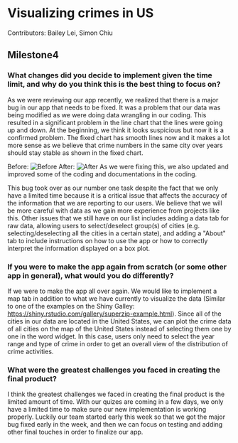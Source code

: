 # Visualizing crimes in US

Contributors: Bailey Lei, Simon Chiu

## Milestone4

### What changes did you decide to implement given the time limit, and why do you think this is the best thing to focus on?
As we were reviewing our app recently, we realized that there is a major bug in our app that needs to be fixed. It was a problem that our data was being modified as we were doing data wrangling in our coding. This resulted in a significant problem in the line chart that the lines were going up and down. At the beginning, we think it looks suspicious but now it is a confirmed problem. The fixed chart has smooth lines now and it makes a lot more sense as we believe that crime numbers in the same city over years should stay stable as shown in the fixed chart.

Before:
![Before](https://github.com/cheukman1207/DSCI_532_Crime_Blei7_simchi/blob/master/pic/Screen_Shot_07.png)
After:
![After](https://github.com/cheukman1207/DSCI_532_Crime_Blei7_simchi/blob/master/pic/Screen_Shot_06.png)
As we were fixing this, we also updated and improved some of the coding and documentations in the coding.

This bug took over as our number one task despite the fact that we only have a limited time because it is a critical issue that affects the accuracy of the information that we are reporting to our users. We believe that we will be more careful with data as we gain more experience from projects like this. 
Other issues that we still have on our list includes adding a data tab for raw data, allowing users to select/deselect group(s) of cities (e.g. selecting/deselecting all the cities in a certain state), and adding a "About" tab to include instructions on how to use the app or how to correctly interpret the information displayed on a box plot. 

### If you were to make the app again from scratch (or some other app in general), what would you do differently?
If we were to make the app all over again. We would like to implement a map tab in addition to what we have currently to visualize the data (Similar to one of the examples on the Shiny Galley: https://shiny.rstudio.com/gallery/superzip-example.html). Since all of the cities in our data are located in the United States, we can plot the crime data of all cities on the map of the United States instead of selecting them one by one in the word widget. In this case, users only need to select the year range and type of crime in order to get an overall view of the distribution of crime activities.

### What were the greatest challenges you faced in creating the final product?
I think the greatest challenges we faced in creating the final product is the limited amount of time. With our quizes are coming in a few days, we only have a limited time to make sure our new implementation is working properly. Luckily our team started early this week so that we got the major bug fixed early in the week, and then we can focus on testing and adding other final touches in order to finalize our app. 